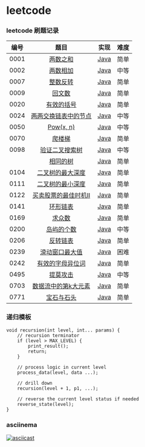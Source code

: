 # leetcode

### leetcode 刷题记录

| 编号 |                             题目                             |            实现             | 难度 |
| :--: | :----------------------------------------------------------: | :-------------------------: | :--: |
| 0001 |    [两数之和](https://leetcode-cn.com/problems/two-sum/)     | [Java](src/t0001/Main.java) | 简单 |
| 0002 | [两数相加](https://leetcode-cn.com/problems/add-two-numbers/) | [Java](src/t0002/Main.java) | 中等 |
| 0007 | [整数反转](https://leetcode-cn.com/problems/reverse-integer/) | [Java](src/t0007/Main.java) | 简单 |
| 0009 | [回文数](https://leetcode-cn.com/problems/palindrome-number/) | [Java](src/t0009/Main.java) | 简单 |
| 0020 | [有效的括号](https://leetcode-cn.com/problems/valid-parentheses/) | [Java](src/t0020/Main.java) | 简单 |
| 0024 | [两两交换链表中的节点](https://leetcode-cn.com/problems/swap-nodes-in-pairs/) | [Java](src/t0024/Main.java) | 中等 |
| 0050 |    [Pow(x, n)](https://leetcode-cn.com/problems/powx-n/)     | [Java](src/t0050/Main.java) | 中等 |
| 0070 | [爬楼梯](https://leetcode-cn.com/problems/climbing-stairs/)  | [Java](src/t0070/Main.java) | 简单 |
| 0098 | [验证二叉搜索树](https://leetcode-cn.com/problems/validate-binary-search-tree/) | [Java](src/t0098/Main.java) | 中等 |
|      |   [相同的树](https://leetcode-cn.com/problems/same-tree/)    | [Java](src/t0100/Main.java) | 简单 |
| 0104 | [二叉树的最大深度](https://leetcode-cn.com/problems/maximum-depth-of-binary-tree/) | [Java](src/t0104/Main.java) | 简单 |
| 0111 | [二叉树的最小深度](https://leetcode-cn.com/problems/minimum-depth-of-binary-tree/) | [Java](src/t0111/Main.java) | 简单 |
| 0122 | [买卖股票的最佳时机II](https://leetcode-cn.com/problems/best-time-to-buy-and-sell-stock-ii/) | [Java](src/t0122/Main.java) | 简单 |
| 0141 | [环形链表](https://leetcode-cn.com/problems/linked-list-cycle/) | [Java](src/t0141/Main.java) | 简单 |
| 0169 | [求众数](https://leetcode-cn.com/problems/majority-element/) | [Java](src/t0169/Main.java) | 简单 |
| 0200 | [岛屿的个数](https://leetcode-cn.com/problems/number-of-islands/) | [Java](src/t0200/Main.java) | 中等 |
| 0206 | [反转链表](https://leetcode-cn.com/problems/reverse-linked-list/) | [Java](src/t0206/Main.java) | 简单 |
| 0239 | [滑动窗口最大值](https://leetcode-cn.com/problems/sliding-window-maximum/) | [Java](src/t0239/Main.java) | 困难 |
| 0242 | [有效的字母异位词](https://leetcode-cn.com/problems/valid-anagram/) | [Java](src/t0242/Main.java) | 简单 |
| 0495 | [提莫攻击](https://leetcode-cn.com/problems/teemo-attacking) | [Java](src/t0495/Main.java) | 中等 |
| 0703 | [数据流中的第k大元素](https://leetcode-cn.com/problems/kth-largest-element-in-a-stream/) | [Java](src/t0703/Main.java) | 简单 |
| 0771 | [宝石与石头](https://leetcode-cn.com/problems/jewels-and-stones/) | [Java](src/t0771/Main.java) | 简单 |

### 递归模板

```Text
void recursion(int level, int... params) {
    // recursion terminator
    if (level > MAX_LEVEL) {
        print_result();
    	return;
    }
    
    // process logic in current level
    process_data(level, data ...);
    
    // drill down
    recursion(level + 1, p1, ...);
    
    // reverse the current level status if needed
    reverse_state(level);
}
```

### asciinema

[![asciicast](https://asciinema.org/a/Sq7D2TDIFHvFY2mcHDY9qSVwz.svg)](https://asciinema.org/a/Sq7D2TDIFHvFY2mcHDY9qSVwz)